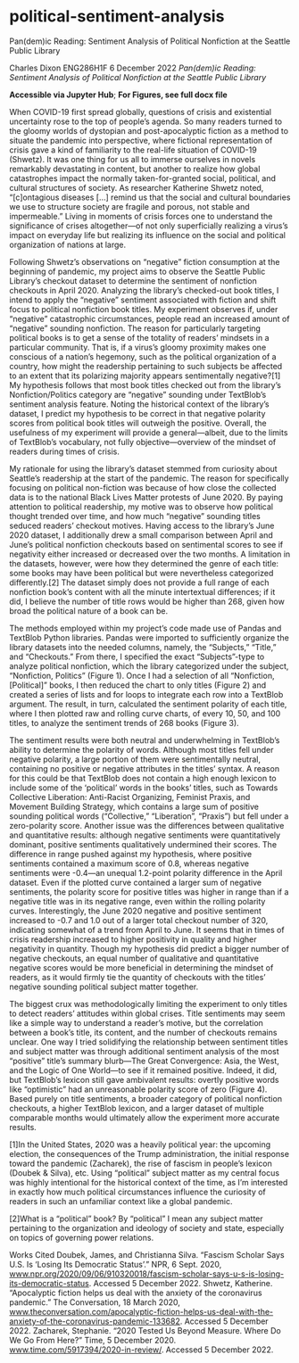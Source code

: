 # political-sentiment-analysis
Pan(dem)ic Reading: Sentiment Analysis of Political Nonfiction at the Seattle Public Library 


Charles Dixon
ENG286H1F
6 December 2022
*Pan(dem)ic Reading: Sentiment Analysis of Political Nonfiction at the Seattle Public Library*

**Accessible via Jupyter Hub**; **For Figures, see full docx file**

When COVID-19 first spread globally, questions of crisis and existential uncertainty rose to the top of people’s agenda. So many readers turned to the gloomy worlds of dystopian and post-apocalyptic fiction as a method to situate the pandemic into perspective, where fictional representation of crisis gave a kind of familiarity to the real-life situation of COVID-19 (Shwetz). It was one thing for us all to immerse ourselves in novels remarkably devastating in content, but another to realize how global catastrophes impact the normally taken-for-granted social, political, and cultural structures of society. As researcher Katherine Shwetz noted, “[c]ontagious diseases […] remind us that the social and cultural boundaries we use to structure society are fragile and porous, not stable and impermeable.” Living in moments of crisis forces one to understand the significance of crises altogether—of not only superficially realizing a virus’s impact on everyday life but realizing its influence on the social and political organization of nations at large. 										
    
Following Shwetz’s observations on “negative” fiction consumption at the beginning of pandemic, my project aims to observe the Seattle Public Library’s checkout dataset to determine the sentiment of nonfiction checkouts in April 2020. Analyzing the library’s checked-out book titles, I intend to apply the “negative” sentiment associated with fiction and shift focus to political nonfiction book titles. My experiment observes if, under “negative” catastrophic circumstances, people read an increased amount of “negative” sounding nonfiction. The reason for particularly targeting political books is to get a sense of the totality of readers’ mindsets in a particular community. That is, if a virus’s gloomy proximity makes one conscious of a nation’s hegemony, such as the political organization of a country, how might the readership pertaining to such subjects be affected to an extent that its polarizing majority appears sentimentally negative?[1] My hypothesis follows that most book titles checked out from the library’s Nonfiction/Politics category are “negative” sounding under TextBlob’s sentiment analysis feature. Noting the historical context of the library’s dataset, I predict my hypothesis to be correct in that negative polarity scores from political book titles will outweigh the positive. Overall, the usefulness of my experiment will provide a general—albeit, due to the limits of TextBlob’s vocabulary, not fully objective—overview of the mindset of readers during times of crisis. 													
    
My rationale for using the library’s dataset stemmed from curiosity about Seattle’s readership at the start of the pandemic. The reason for specifically focusing on political non-fiction was because of how close the collected data is to the national Black Lives Matter protests of June 2020. By paying attention to political readership, my motive was to observe how political thought trended over time, and how much “negative” sounding titles seduced readers’ checkout motives. Having access to the library’s June 2020 dataset, I additionally drew a small comparison between April and June’s political nonfiction checkouts based on sentimental scores to see if negativity either increased or decreased over the two months. A limitation in the datasets, however, were how they determined the genre of each title: some books may have been political but were nevertheless categorized differently.[2] The dataset simply does not provide a full range of each nonfiction book’s content with all the minute intertextual differences; if it did, I believe the number of title rows would be higher than 268, given how broad the political nature of a book can be.											
    
The methods employed within my project’s code made use of Pandas and TextBlob Python libraries. Pandas were imported to sufficiently organize the library datasets into the needed columns, namely, the “Subjects,” “Title,” and “Checkouts.” From there, I specified the exact “Subjects”-type to analyze political nonfiction, which the library categorized under the subject, “Nonfiction, Politics” (Figure 1). Once I had a selection of all “Nonfiction, [Political]” books, I then reduced the chart to only titles (Figure 2) and created a series of lists and for loops to integrate each row into a TextBlob argument. The result, in turn, calculated the sentiment polarity of each title, where I then plotted raw and rolling curve charts, of every 10, 50, and 100 titles, to analyze the sentiment trends of 268 books (Figure 3). 					
    
The sentiment results were both neutral and underwhelming in TextBlob’s ability to determine the polarity of words. Although most titles fell under negative polarity, a large portion of them were sentimentally neutral, containing no positive or negative attributes in the titles’ syntax. A reason for this could be that TextBlob does not contain a high enough lexicon to include some of the ‘political’ words in the books’ titles, such as Towards Collective Liberation: Anti-Racist Organizing, Feminist Praxis, and Movement Building Strategy, which contains a large sum of positive sounding political words (“Collective,” “Liberation”, “Praxis”) but fell under a zero-polarity score. Another issue was the differences between qualitative and quantitative results: although negative sentiments were quantitatively dominant, positive sentiments qualitatively undermined their scores. The difference in range pushed against my hypothesis, where positive sentiments contained a maximum score of 0.8, whereas negative sentiments were -0.4—an unequal 1.2-point polarity difference in the April dataset. Even if the plotted curve contained a larger sum of negative sentiments, the polarity score for positive titles was higher in range than if a negative title was in its negative range, even within the rolling polarity curves. Interestingly, the June 2020 negative and positive sentiment increased to -0.7 and 1.0 out of a larger total checkout number of 320, indicating somewhat of a trend from April to June. It seems that in times of crisis readership increased to higher positivity in quality and higher negativity in quantity. Though my hypothesis did predict a bigger number of negative checkouts, an equal number of qualitative and quantitative negative scores would be more beneficial in determining the mindset of readers, as it would firmly tie the quantity of checkouts with the titles’ negative sounding political subject matter together. 					
    
The biggest crux was methodologically limiting the experiment to only titles to detect readers’ attitudes within global crises. Title sentiments may seem like a simple way to understand a reader’s motive, but the correlation between a book’s title, its content, and the number of checkouts remains unclear. One way I tried solidifying the relationship between sentiment titles and subject matter was through additional sentiment analysis of the most “positive” title’s summary blurb—The Great Convergence: Asia, the West, and the Logic of One World—to see if it remained positive. Indeed, it did, but TextBlob’s lexicon still gave ambivalent results: overtly positive words like “optimistic” had an unreasonable polarity score of zero (Figure 4). Based purely on title sentiments, a broader category of political nonfiction checkouts, a higher TextBlob lexicon, and a larger dataset of multiple comparable months would ultimately allow the experiment more accurate results.  

[1]In the United States, 2020 was a heavily political year: the upcoming election, the consequences of the Trump administration, the initial response toward the pandemic (Zacharek), the rise of fascism in people’s lexicon (Doubek & Silva), etc. Using “political” subject matter as my central focus was highly intentional for the historical context of the time, as I’m interested in exactly how much political circumstances influence the curiosity of readers in such an unfamiliar context like a global pandemic.

[2]What is a “political” book? By “political” I mean any subject matter pertaining to the organization and ideology of society and state, especially on topics of governing power relations. 

Works Cited
Doubek, James, and Christianna Silva. “Fascism Scholar Says U.S. Is ‘Losing Its Democratic Status’.” NPR, 6 Sept. 2020, www.npr.org/2020/09/06/910320018/fascism-scholar-says-u-s-is-losing-its-democratic-status. Accessed 5 December 2022.
Shwetz, Katherine. “Apocalyptic fiction helps us deal with the anxiety of the coronavirus pandemic.” The Conversation, 18 March 2020, www.theconversation.com/apocalyptic-fiction-helps-us-deal-with-the-anxiety-of-the-coronavirus-pandemic-133682. Accessed 5 December 2022.
Zacharek, Stephanie. “2020 Tested Us Beyond Measure. Where Do We Go From Here?” Time, 5 December 2020. www.time.com/5917394/2020-in-review/. Accessed 5 December 2022.

